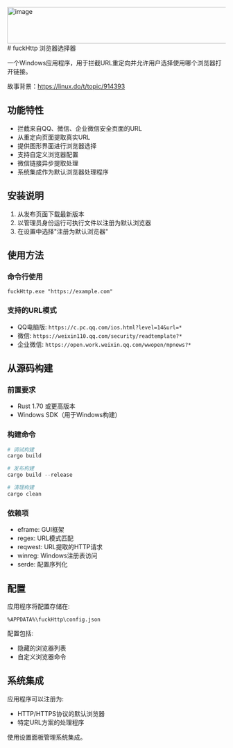 <img width="1370" height="84" alt="image" src="https://github.com/user-attachments/assets/63fa4b0b-f9ab-4578-a5fb-5ae78288c093" /># fuckHttp 浏览器选择器

一个Windows应用程序，用于拦截URL重定向并允许用户选择使用哪个浏览器打开链接。

故事背景：https://linux.do/t/topic/914393

## 功能特性

- 拦截来自QQ、微信、企业微信安全页面的URL
- 从重定向页面提取真实URL
- 提供图形界面进行浏览器选择
- 支持自定义浏览器配置
- 微信链接异步提取处理
- 系统集成作为默认浏览器处理程序

## 安装说明

1. 从发布页面下载最新版本
2. 以管理员身份运行可执行文件以注册为默认浏览器
3. 在设置中选择"注册为默认浏览器"

## 使用方法

### 命令行使用
```
fuckHttp.exe "https://example.com"
```

### 支持的URL模式

- QQ电脑版: `https://c.pc.qq.com/ios.html?level=14&url=*`
- 微信: `https://weixin110.qq.com/security/readtemplate?*`
- 企业微信: `https://open.work.weixin.qq.com/wwopen/mpnews?*`

## 从源码构建

### 前置要求
- Rust 1.70 或更高版本
- Windows SDK（用于Windows构建）

### 构建命令

```powershell
# 调试构建
cargo build

# 发布构建
cargo build --release

# 清理构建
cargo clean
```

### 依赖项

- eframe: GUI框架
- regex: URL模式匹配
- reqwest: URL提取的HTTP请求
- winreg: Windows注册表访问
- serde: 配置序列化

## 配置

应用程序将配置存储在:
```
%APPDATA%\fuckHttp\config.json
```

配置包括:
- 隐藏的浏览器列表
- 自定义浏览器命令

## 系统集成

应用程序可以注册为:
- HTTP/HTTPS协议的默认浏览器
- 特定URL方案的处理程序

使用设置面板管理系统集成。
